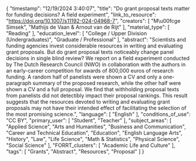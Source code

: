 {
    "timestamp": "12/19/2024 3:40:07",
    "title": "Do grant proposal texts matter for funding decisions? A field experiment",
    "link_to_resource": "https://doi.org/10.1007/s11192-024-04968-7",
    "creators": [
        "M\u00fcge Simsek",
        "Mathijs de Vaan & Arnout van de Rijt"
    ],
    "material_type": [
        "Reading"
    ],
    "education_level": [
        "College / Upper Division (Undergraduates)",
        "Graduate / Professional"
    ],
    "abstract": "Scientists and funding agencies invest considerable resources in writing and evaluating grant proposals. But do grant proposal texts noticeably change panel decisions in single blind review? We report on a field experiment conducted by The Dutch Research Council (NWO) in collaboration with the authors in an early-career competition for awards of 800,000 euros of research funding. A random half of panelists were shown a CV and only a one-paragraph summary of the proposed research, while the other half were shown a CV and a full proposal. We find that withholding proposal texts from panelists did not detectibly impact their proposal rankings. This result suggests that the resources devoted to writing and evaluating grant proposals may not have their intended effect of facilitating the selection of the most promising science.",
    "language": [
        "English"
    ],
    "conditions_of_use": "CC BY",
    "primary_user": [
        "Student",
        "Teacher"
    ],
    "subject_areas": [
        "Applied Science",
        "Arts and Humanities",
        "Business and Communication",
        "Career and Technical Education",
        "Education",
        "English Language Arts",
        "History",
        "Law",
        "Life Science",
        "Math & Statistics",
        "Physical Science",
        "Social Science"
    ],
    "FORRT_clusters": [
        "Academic Life and Culture"
    ],
    "tags": [
        "Grants",
        "Abstract",
        "Resources",
        "Proposal"
    ]
}